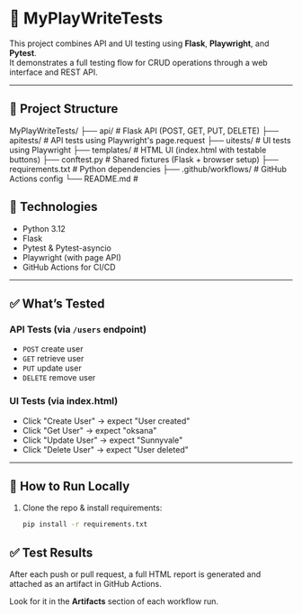 # 🧪 MyPlayWriteTests

This project combines API and UI testing using **Flask**, **Playwright**, and **Pytest**.  
It demonstrates a full testing flow for CRUD operations through a web interface and REST API.

---

## 📁 Project Structure

MyPlayWriteTests/ ├── api/ # Flask API (POST, GET, PUT, DELETE) ├── apitests/ # API tests using Playwright's page.request ├── uitests/ # UI tests using Playwright ├── templates/ # HTML UI (index.html with testable buttons) ├── conftest.py # Shared fixtures (Flask + browser setup) ├── requirements.txt # Python dependencies ├── .github/workflows/ # GitHub Actions config └── README.md # 


## 🚀 Technologies

- Python 3.12
- Flask
- Pytest & Pytest-asyncio
- Playwright (with page API)
- GitHub Actions for CI/CD

---

## ✅ What’s Tested

### API Tests (via `/users` endpoint)
- `POST` create user
- `GET` retrieve user
- `PUT` update user
- `DELETE` remove user

### UI Tests (via index.html)
- Click "Create User" → expect "User created"
- Click "Get User" → expect "oksana"
- Click "Update User" → expect "Sunnyvale"
- Click "Delete User" → expect "User deleted"

---

## 🔧 How to Run Locally

1. Clone the repo & install requirements:
   ```bash
   pip install -r requirements.txt


## ✅ Test Results

After each push or pull request, a full HTML report is generated and attached as an artifact in GitHub Actions.

Look for it in the **Artifacts** section of each workflow run.